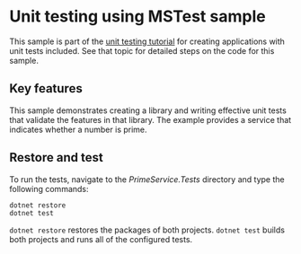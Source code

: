 # Unit testing using MSTest sample

This sample is part of the [unit testing tutorial](https://docs.microsoft.com/dotnet/core/testing/unit-testing-with-mstest) for creating applications with unit tests included. See that topic for detailed steps on the code for this sample.

## Key features

This sample demonstrates creating a library and writing effective unit tests that validate the features in that library. The example provides a service that indicates whether a number is prime.

## Restore and test

To run the tests, navigate to the *PrimeService.Tests* directory and type the following commands:

```
dotnet restore
dotnet test
```

`dotnet restore` restores the packages of both projects.
`dotnet test` builds both projects and runs all of the configured tests.
